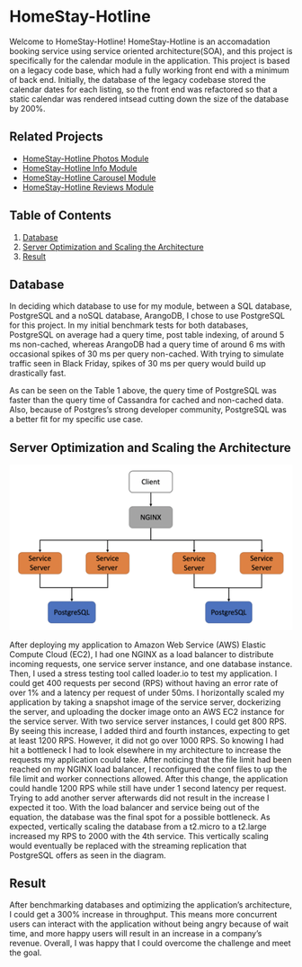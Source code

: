 # HomeStay-Hotline

Welcome to HomeStay-Hotline! HomeStay-Hotline is an accomadation booking service using service oriented architecture(SOA), and this project is specifically for the calendar module in the application. This project is based on a legacy code base, which had a fully working front end with a minimum of back end. Initially, the database of the legacy codebase stored the calendar dates for each listing, so the front end was refactored so that a static calendar was rendered intsead cutting down the size of the database by 200%. 
## Related Projects

  - [HomeStay-Hotline Photos Module](https://github.com/HomeStay-Hotline/photos-service)
  - [HomeStay-Hotline Info Module](https://github.com/HomeStay-Hotline/info-service)
  - [HomeStay-Hotline Carousel Module](https://github.com/HomeStay-Hotline/carousel) 
  - [HomeStay-Hotline Reviews Module](https://github.com/HomeStay-Hotline/reviews-service)

## Table of Contents

1. [Database](#database)
1. [Server Optimization and Scaling the Architecture](#server-optimization-and-scaling-the-architecture)
1. [Result](#result)

## Database
In deciding which database to use for my module, between a SQL database, PostgreSQL and a noSQL database, ArangoDB, I chose to use PostgreSQL for this project. In my initial benchmark tests for both databases, PostgreSQL on average had a query time, post table indexing, of around 5 ms non-cached, whereas ArangoDB had a query time of around 6 ms with occasional spikes of 30 ms per query non-cached. With trying to simulate traffic seen in Black Friday, spikes of 30 ms per query would build up drastically fast. 

As can be seen on the Table 1 above, the query time of PostgreSQL was faster than the query time of Cassandra for cached and non-cached data. Also, because of Postgres’s strong developer community, PostgreSQL was a better fit for my specific use case.

## Server Optimization and Scaling the Architecture

![Server Architecture](https://github.com/The-10-000-RPS-Club/relatedItems-chris/blob/master/Server_Architecture.png)

After deploying my application to Amazon Web Service (AWS) Elastic Compute Cloud (EC2), I had one NGINX as a load balancer to distribute incoming requests, one service server instance, and one database instance. Then, I used a stress testing tool called loader.io to test my application. I could get 400 requests per second (RPS) without having an error rate of over 1% and a latency per request of under 50ms. I horizontally scaled my application by taking a snapshot image of the service server, dockerizing the server, and uploading the docker image onto an AWS EC2 instance for the service server. With two service server instances, I could get 800 RPS. By seeing this increase, I added third and fourth instances, expecting to get at least 1200 RPS. However, it did not go over 1000 RPS. So knowing I had hit a bottleneck I had to look elsewhere in my architecture to increase the requests my application could take. After noticing that the file limit had been reached on my NGINX load balancer, I reconfigured the conf files to up the file limit and worker connections allowed. After this change, the application could handle 1200 RPS while still have under 1 second latency per request. Trying to add another server afterwards did not result in the increase I expected it too. With the load balancer and service being out of the equation, the database was the final spot for a possible bottleneck. As expected, vertically scaling the database from a t2.micro to a t2.large increased my RPS to 2000 with the 4th service. This vertically scaling would eventually be replaced with the streaming replication that PostgreSQL offers as seen in the diagram.

## Result
After benchmarking databases and optimizing the application’s architecture, I could get a 300% increase in throughput. This means more concurrent users can interact with the application without being angry because of wait time, and more happy users will result in an increase in a company’s revenue. Overall, I was happy that I could overcome the challenge and meet the goal.
